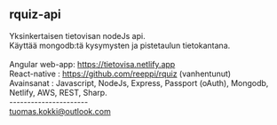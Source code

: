## rquiz-api 
Yksinkertaisen tietovisan nodeJs api.  <br />
Käyttää mongodb:tä kysymysten ja pistetaulun tietokantana.<br />
<br/>
Angular web-app:  https://tietovisa.netlify.app<br />
React-native : https://github.com/reeppi/rquiz (vanhentunut)<br />
Avainsanat : Javascript, NodeJs, Express, Passport (oAuth), Mongodb, Netlify, AWS, REST, Sharp. <br />
---------------------- <br />
tuomas.kokki@outlook.com